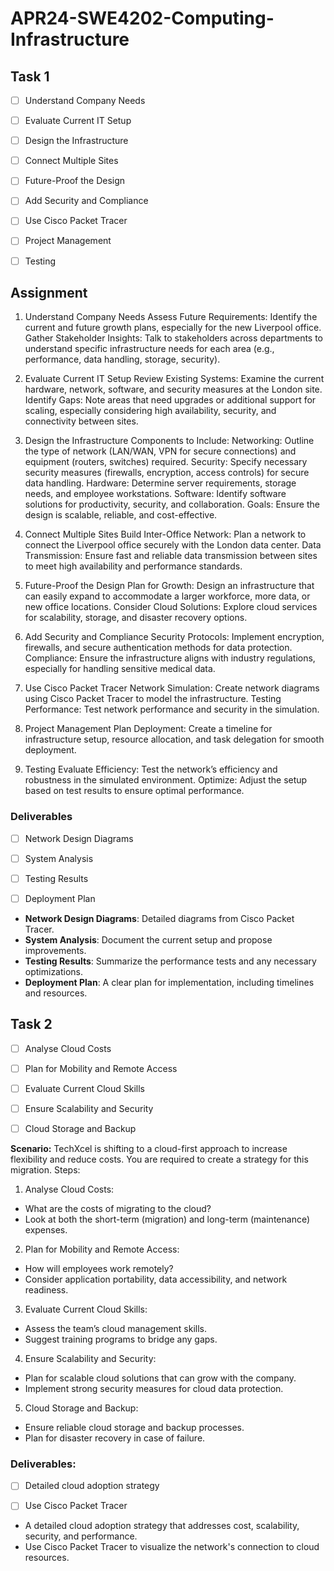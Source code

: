 # APR24-SWE4202-Computing-Infrastructure

## Task 1

* [ ] Understand Company Needs

* [ ] Evaluate Current IT Setup

* [ ] Design the Infrastructure

* [ ] Connect Multiple Sites

* [ ] Future-Proof the Design

* [ ] Add Security and Compliance

* [ ] Use Cisco Packet Tracer

* [ ] Project Management

* [ ] Testing

## Assignment
1. Understand Company Needs
Assess Future Requirements: Identify the current and future growth plans, especially for the new Liverpool office.
Gather Stakeholder Insights: Talk to stakeholders across departments to understand specific infrastructure needs for each area (e.g., performance, data handling, storage, security).

2. Evaluate Current IT Setup 
Review Existing Systems: Examine the current hardware, network, software, and security measures at the London site.
Identify Gaps: Note areas that need upgrades or additional support for scaling, especially considering high availability, security, and connectivity between sites.

3. Design the Infrastructure 
Components to Include:
Networking: Outline the type of network (LAN/WAN, VPN for secure connections) and equipment (routers, switches) required.
Security: Specify necessary security measures (firewalls, encryption, access controls) for secure data handling.
Hardware: Determine server requirements, storage needs, and employee workstations.
Software: Identify software solutions for productivity, security, and collaboration.
Goals: Ensure the design is scalable, reliable, and cost-effective.

4. Connect Multiple Sites 
Build Inter-Office Network: Plan a network to connect the Liverpool office securely with the London data center.
Data Transmission: Ensure fast and reliable data transmission between sites to meet high availability and performance standards.

5. Future-Proof the Design 
Plan for Growth: Design an infrastructure that can easily expand to accommodate a larger workforce, more data, or new office locations.
Consider Cloud Solutions: Explore cloud services for scalability, storage, and disaster recovery options.

6. Add Security and Compliance 
Security Protocols: Implement encryption, firewalls, and secure authentication methods for data protection.
Compliance: Ensure the infrastructure aligns with industry regulations, especially for handling sensitive medical data.

7. Use Cisco Packet Tracer 
Network Simulation: Create network diagrams using Cisco Packet Tracer to model the infrastructure.
Testing Performance: Test network performance and security in the simulation.

8. Project Management 
Plan Deployment: Create a timeline for infrastructure setup, resource allocation, and task delegation for smooth deployment.

9. Testing 
Evaluate Efficiency: Test the network’s efficiency and robustness in the simulated environment.
Optimize: Adjust the setup based on test results to ensure optimal performance.

### Deliverables
* [ ] Network Design Diagrams

* [ ] System Analysis

* [ ] Testing Results

* [ ] Deployment Plan

- **Network Design Diagrams**: Detailed diagrams from Cisco Packet Tracer. 
- **System Analysis**: Document the current setup and propose improvements. 
- **Testing Results**: Summarize the performance tests and any necessary optimizations. 
- **Deployment Plan**: A clear plan for implementation, including timelines and resources. 

## Task 2

* [ ] Analyse Cloud Costs

* [ ] Plan for Mobility and Remote Access

* [ ] Evaluate Current Cloud Skills

* [ ] Ensure Scalability and Security

* [ ] Cloud Storage and Backup

**Scenario:**
TechXcel is shifting to a cloud-first approach to increase flexibility and reduce costs. You are
required to create a strategy for this migration.
Steps:

1. Analyse Cloud Costs:
- What are the costs of migrating to the cloud?
- Look at both the short-term (migration) and long-term (maintenance) expenses.

2. Plan for Mobility and Remote Access:
- How will employees work remotely?
- Consider application portability, data accessibility, and network readiness.

3. Evaluate Current Cloud Skills:
- Assess the team’s cloud management skills.
- Suggest training programs to bridge any gaps.

4. Ensure Scalability and Security:
- Plan for scalable cloud solutions that can grow with the company.
- Implement strong security measures for cloud data protection.

5. Cloud Storage and Backup:
- Ensure reliable cloud storage and backup processes.
- Plan for disaster recovery in case of failure.

### Deliverables:
* [ ] Detailed cloud adoption strategy

* [ ] Use Cisco Packet Tracer

- A detailed cloud adoption strategy that addresses cost, scalability, security, and
performance.
- Use Cisco Packet Tracer to visualize the network's connection to cloud resources.